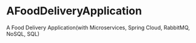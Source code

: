 # AFoodDeliveryApplication
A Food Delivery Application(with Microservices, Spring Cloud, RabbitMQ, NoSQL, SQL)
